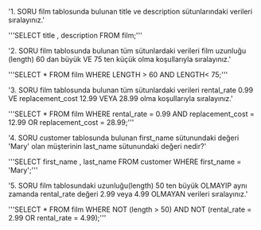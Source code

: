 '1. SORU film tablosunda bulunan title ve description sütunlarındaki verileri sıralayınız.'

'''SELECT title , description FROM film;'''

'2. SORU film tablosunda bulunan tüm sütunlardaki verileri film uzunluğu (length) 60 dan büyük VE 75 ten küçük olma koşullarıyla sıralayınız.'

'''SELECT * FROM film WHERE LENGTH > 60 AND LENGTH< 75;'''

'3. SORU film tablosunda bulunan tüm sütunlardaki verileri rental_rate 0.99 VE replacement_cost 12.99 VEYA 28.99 olma koşullarıyla sıralayınız.'

'''SELECT * FROM film WHERE rental_rate = 0.99 AND replacement_cost = 12.99 OR replacement_cost = 28.99;'''

'4. SORU customer tablosunda bulunan first_name sütunundaki değeri 'Mary' olan müşterinin last_name sütunundaki değeri nedir?'

'''SELECT first_name , last_name FROM customer WHERE first_name = 'Mary';'''

'5. SORU film tablosundaki uzunluğu(length) 50 ten büyük OLMAYIP aynı zamanda rental_rate değeri 2.99 veya 4.99 OLMAYAN verileri sıralayınız.'

'''SELECT * FROM film WHERE NOT (length > 50) AND NOT (rental_rate = 2.99 OR rental_rate = 4.99);'''
